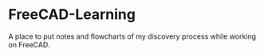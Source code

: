 # FreeCAD-Learning

A place to put notes and flowcharts of my discovery process while working on FreeCAD.
